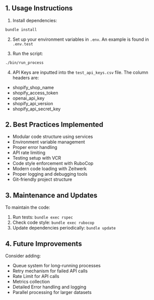 
## 1. Usage Instructions

1. Install dependencies:
```bash
bundle install
```

2. Set up your environment variables in `.env`. An example is found in `.env.test`

3. Run the script:
```bash
./bin/run_process
```

4. API Keys are inputted into the `test_api_keys.csv` file. The column headers are:
- shopify_shop_name
- shopify_access_token
- openai_api_key
- shopify_api_version
- shopify_api_secret_key


## 2. Best Practices Implemented

- Modular code structure using services
- Environment variable management
- Proper error handling
- API rate limiting
- Testing setup with VCR
- Code style enforcement with RuboCop
- Modern code loading with Zeitwerk
- Proper logging and debugging tools
- Git-friendly project structure

## 3. Maintenance and Updates

To maintain the code:
1. Run tests: `bundle exec rspec`
2. Check code style: `bundle exec rubocop`
3. Update dependencies periodically: `bundle update`

## 4. Future Improvements

Consider adding:
- Queue system for long-running processes
- Retry mechanism for failed API calls
- Rate Limit for API calls
- Metrics collection
- Detailed Error handling and logging
- Parallel processing for larger datasets

